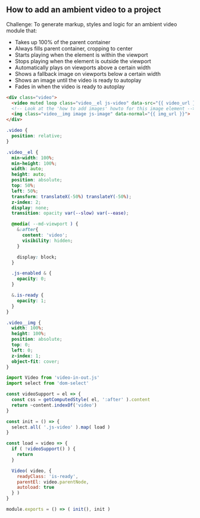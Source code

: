 ## How to add an ambient video to a project

Challenge:
To generate markup, styles and logic for an ambient video module that:
- Takes up 100% of the parent container
- Always fills parent container, cropping to center
- Starts playing when the element is within the viewport
- Stops playing when the element is outside the viewport
- Automatically plays on viewports above a certain width
- Shows a fallback image on viewports below a certain width
- Shows an image until the video is ready to autoplay
- Fades in when the video is ready to autoplay

```html
<div class="video">
  <video muted loop class="video__el js-video" data-src="{{ video_url }}">
  <!-- Look at the 'how to add images' howto for this image element -->
  <img class="video__img image js-image" data-normal="{{ img_url }}">
</div>
```

```css
.video {
  position: relative;
}

.video__el {
  min-width: 100%;
  min-height: 100%;
  width: auto;
  height: auto;
  position: absolute;
  top: 50%;
  left: 50%;
  transform: translateX(-50%) translateY(-50%);
  z-index: 2;
  display: none;
  transition: opacity var(--slow) var(--ease);

  @media( --md-viewport ) {
    &:after{
      content: 'video';
      visibility: hidden;
    }

    display: block;
  }

  .js-enabled & {
    opacity: 0;
  }

  &.is-ready {
    opacity: 1;
  }
}

.video__img {
  width: 100%;
  height: 100%;
  position: absolute;
  top: 0;
  left: 0;
  z-index: 1; 
  object-fit: cover;
}
```

```javascript
import Video from 'video-in-out.js'
import select from 'dom-select'

const videoSupport = el => {
  const css = getComputedStyle( el, ':after' ).content
  return ~content.indexOf('video')
}

const init = () => {
  select.all( '.js-video' ).map( load )
}

const load = video => {
  if ( !videoSupport() ) {
    return
  }

  Video( video, {
    readyClass: 'is-ready',
    parentEl: video.parentNode,
    autoload: true
  } )
}

module.exports = () => ( init(), init )
```